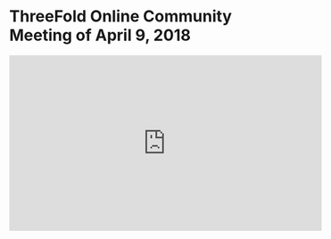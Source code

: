 # ThreeFold Online Community Meeting of April 9, 2018

<iframe width="560" height="315" src="https://www.youtube.com/embed/vtAa6V6uXXQ" frameborder="0" allow="autoplay; encrypted-media" allowfullscreen></iframe>